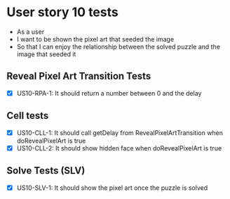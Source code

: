 # User story 10 tests

- As a user
- I want to be shown the pixel art that seeded the image
- So that I can enjoy the relationship between the solved puzzle and the image that seeded it

## Reveal Pixel Art Transition Tests

- [x] US10-RPA-1: It should return a number between 0 and the delay

## Cell tests

- [x] US10-CLL-1: It should call getDelay from RevealPixelArtTransition when doRevealPixelArt is true
- [x] US10-CLL-2: It should show hidden face when doRevealPixelArt is true

## Solve Tests (SLV)

- [x] US10-SLV-1: It should show the pixel art once the puzzle is solved

